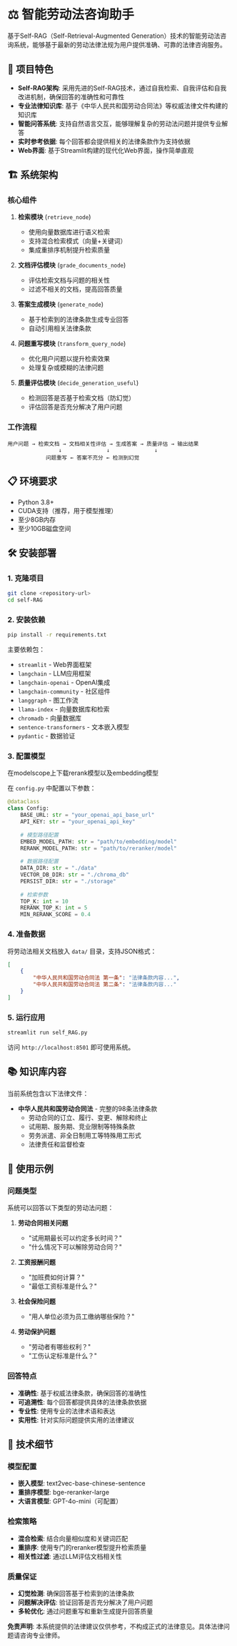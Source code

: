 # ⚖️ 智能劳动法咨询助手

基于Self-RAG（Self-Retrieval-Augmented Generation）技术的智能劳动法咨询系统，能够基于最新的劳动法律法规为用户提供准确、可靠的法律咨询服务。

## 🚀 项目特色

- **Self-RAG架构**: 采用先进的Self-RAG技术，通过自我检索、自我评估和自我改进机制，确保回答的准确性和可靠性
- **专业法律知识库**: 基于《中华人民共和国劳动合同法》等权威法律文件构建的知识库
- **智能问答系统**: 支持自然语言交互，能够理解复杂的劳动法问题并提供专业解答
- **实时参考依据**: 每个回答都会提供相关的法律条款作为支持依据
- **Web界面**: 基于Streamlit构建的现代化Web界面，操作简单直观

## 🏗️ 系统架构

### 核心组件

1. **检索模块** (`retrieve_node`)
   - 使用向量数据库进行语义检索
   - 支持混合检索模式（向量+关键词）
   - 集成重排序机制提升检索质量

2. **文档评估模块** (`grade_documents_node`)
   - 评估检索文档与问题的相关性
   - 过滤不相关的文档，提高回答质量

3. **答案生成模块** (`generate_node`)
   - 基于检索到的法律条款生成专业回答
   - 自动引用相关法律条款

4. **问题重写模块** (`transform_query_node`)
   - 优化用户问题以提升检索效果
   - 处理复杂或模糊的法律问题

5. **质量评估模块** (`decide_generation_useful`)
   - 检测回答是否基于检索文档（防幻觉）
   - 评估回答是否充分解决了用户问题

### 工作流程

```
用户问题 → 检索文档 → 文档相关性评估 → 生成答案 → 质量评估 → 输出结果
                ↓              ↓              ↓
            问题重写 ← 答案不充分 ← 检测到幻觉
```

## 📋 环境要求

- Python 3.8+
- CUDA支持（推荐，用于模型推理）
- 至少8GB内存
- 至少10GB磁盘空间

## 🛠️ 安装部署

### 1. 克隆项目

```bash
git clone <repository-url>
cd self-RAG
```

### 2. 安装依赖

```bash
pip install -r requirements.txt
```

主要依赖包：
- `streamlit` - Web界面框架
- `langchain` - LLM应用框架
- `langchain-openai` - OpenAI集成
- `langchain-community` - 社区组件
- `langgraph` - 图工作流
- `llama-index` - 向量数据库和检索
- `chromadb` - 向量数据库
- `sentence-transformers` - 文本嵌入模型
- `pydantic` - 数据验证

### 3. 配置模型
在modelscope上下载rerank模型以及embedding模型

在 `config.py` 中配置以下参数：

```python
@dataclass 
class Config:
    BASE_URL: str = "your_openai_api_base_url"
    API_KEY: str = "your_openai_api_key"
    
    # 模型路径配置
    EMBED_MODEL_PATH: str = "path/to/embedding/model"
    RERANK_MODEL_PATH: str = "path/to/reranker/model"
    
    # 数据路径配置
    DATA_DIR: str = "./data"
    VECTOR_DB_DIR: str = "./chroma_db"
    PERSIST_DIR: str = "./storage"
    
    # 检索参数
    TOP_K: int = 10
    RERANK_TOP_K: int = 5
    MIN_RERANK_SCORE = 0.4
```

### 4. 准备数据

将劳动法相关文档放入 `data/` 目录，支持JSON格式：

```json
[
    {
        "中华人民共和国劳动合同法 第一条": "法律条款内容...",
        "中华人民共和国劳动合同法 第二条": "法律条款内容..."
    }
]
```

### 5. 运行应用

```bash
streamlit run self_RAG.py
```

访问 `http://localhost:8501` 即可使用系统。

## 📚 知识库内容

当前系统包含以下法律文件：

- **中华人民共和国劳动合同法** - 完整的98条法律条款
  - 劳动合同的订立、履行、变更、解除和终止
  - 试用期、服务期、竞业限制等特殊条款
  - 劳务派遣、非全日制用工等特殊用工形式
  - 法律责任和监督检查

## 🎯 使用示例

### 问题类型

系统可以回答以下类型的劳动法问题：

1. **劳动合同相关问题**
   - "试用期最长可以约定多长时间？"
   - "什么情况下可以解除劳动合同？"

2. **工资报酬问题**
   - "加班费如何计算？"
   - "最低工资标准是什么？"

3. **社会保险问题**
   - "用人单位必须为员工缴纳哪些保险？"

4. **劳动保护问题**
   - "劳动者有哪些权利？"
   - "工伤认定标准是什么？"

### 回答特点

- **准确性**: 基于权威法律条款，确保回答的准确性
- **可追溯性**: 每个回答都提供具体的法律条款依据
- **专业性**: 使用专业的法律术语和表达
- **实用性**: 针对实际问题提供实用的法律建议

## 🔧 技术细节

### 模型配置

- **嵌入模型**: text2vec-base-chinese-sentence
- **重排序模型**: bge-reranker-large
- **大语言模型**: GPT-4o-mini（可配置）

### 检索策略

- **混合检索**: 结合向量相似度和关键词匹配
- **重排序**: 使用专门的reranker模型提升检索质量
- **相关性过滤**: 通过LLM评估文档相关性

### 质量保证

- **幻觉检测**: 确保回答基于检索到的法律条款
- **问题解决评估**: 验证回答是否充分解决了用户问题
- **多轮优化**: 通过问题重写和重新生成提升回答质量


**免责声明**: 本系统提供的法律建议仅供参考，不构成正式的法律意见。具体法律问题请咨询专业律师。
